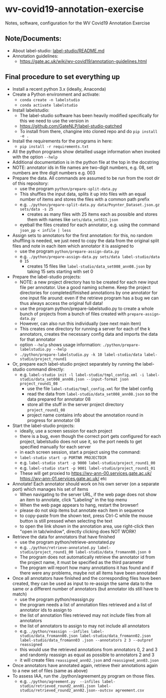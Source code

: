 # wv-covid19-annotation-exercise

Notes, software, configuration for the WV Covid19 Annotation Exercise

## Note/Documents:

* About label-studio: [label-studio/README.md](label-studio/README.md)
* Annotation guidelines:
  * https://gate.ac.uk/wiki/wv-covid19/annotation-guidelines.html


## Final procedure to set everything up 

* Install a recent python 3.x (ideally, Anaconda)
* Create a Python environment and activate: 
  * `conda create -n labelstudio`
  * `conda activate labelstudio`
* Install labelstudio:
  * The label-studio software has been heavily modified specifically for this we need to use the version in
  * https://github.com/GateNLP/label-studio-patched
  * To install from there, changine into cloned repo and do `pip install -e .` 
* Install the requirements for the programs in here:
  * `pip install -r requirements.txt`
* All the python programs show detailled usage information when invoked with the option `--help`
* Additional documentation is in the python file at the top in the docstring
* NOTE: annotator ids in file names are two-digit numbers, e.g. 08, set numbers are thre digit numbers e.g. 003
* Prepare the data. All commands are assumed to be run from the root dir of this repository:
  * use the program `python/prepare-split-data.py`
  * This shuffles the input data, splits it up into files with an equal number of items and stores the files with a common path prefix
  * e.g. `./python/prepare-split-data.py data/Poynter_Dataset.json.gz sets/data -s 25`
    * creates as many files with 25 items each as possible and stores them with names like `sets/data_set013.json`
  * eyeball the files created for each annotator, e.g. using the command `json_pp < infile | less`
* Assign sets to annotators for the first annotation: for this, no random shuffling is needed, we just need to copy the data from 
  the original split files and note in each item which annotator it is assigned to
  * use the program `python/prepare-assign-data.py`
  * e.g. `./python/prepare-assign-data.py sets/data label-studio/data 0 15`
    * creates 15 files like `label-studio/data_set008_ann08.json` by taking 15 sets starting with set 0 
* Prepare the label-studio projects:
  * NOTE: a new project directory has to be created for each new input file per annotator. Use a good naming scheme. Keep the project
    directories for completed/finished annotations by one annotator for one input file around: even if the retrieve program has a bug
    we can thus always access the original full data!
  * use the program python/prepare-labelstudio.py to create a whole bunch of projects from a bunch of files created with `prepare-assign-data.py`
  * However, can also run this individually (see next main item)
  * This creates one directory for running a server for each of the k annotators, creates the necessary config data and imports 
    the data for that annotator
  * option `--help` shows usage information: `./python/prepare-labelstudio.py --help`
  * `./python/prepare-labelstudio.py -k 10 label-studio/data label-studio/project_round1`
* Or, prepare each label-studio project separately by running the label-studio command directly:
  * e.g. `label-studio init -l label-studio/tmpl_config.xml -i label-studio/data_set008_ann08.json --input-format json project_round1_08`
    * use the file `label-studio/tmpl_config.xml` for the label config
    * read the data from `label-studio/data_set008_ann08.json` so the data prepared for annotator 08
    * store all the stuff in the server project directory `project_round1_08`
    * project name contains info about the annotation round in progress for annotator 08
* Start the label-studio projects: 
  * ideally, use a screen session for each project
  * there is a bug, even though the correct port gets configured for each project, labelstudio does not use it, so the port
    needs to get specified manually for each server
  * in each screen session, start a project using the command:
  * `label-studio start -p PORTNR PROJECTDIR`
  * e.g. `label-studio start -p 9000 label-studio/project_round1_00` 
  * e.g. `label-studio start -p 9001 label-studio/project_round1_01`
  * These will get proxied to https://wv-ann-00.services.gate.ac.uk/ https://wv-ann-01.services.gate.ac.uk/ etc
* Annotate! Each annotator should work on his own server (on a separate port)
   which manages his set of items
  * When navigating to the server URL, if the web page does not show an item to annotate, click "Labeling" in the top menu
  * When the web page appears to hang, restart the browser!
  * please do not skip items but annotate each item in sequence
  * to copy-paste from the shown text, press Ctrl-C while the mouse button is still pressed when selecting the text
  * to open the link shown in the annotation area, use right-click then "open in tab/window", directly clicking does NOT WORK! 
* Retrieve the data for annotators that have finished
  * use the program python/retrieve-annotated.py
  * e.g. `./python/retrieve-annotated.py label-studio/project_round1_00 label-studio/data_fromann00.json 0`
  * The program does not automatically retrieve the annotator id from the project name, it must be specified as the third parameter
  * The program will report how many annotations it has found and if there were any problems, maybe not all items have been annotated
* Once all annotators have finished and the corresponding files have been created, they can be used as input to re-assign 
  the same data to the same or a different number of annotators (but annotator ids still have to match)
  * use the program python/reassign.py
  * the program needs a list of annotation files retrieved and a list of annotator ids to assign to
  * the list of annotation files retrieved may not include files from all annotators
  * the list of annotators to assign to may not include all annotators
  * e.g. `./python/reassign --infiles label-studio/data_fromann00.json label-studio/data_fromann02.json label-studio/data_fromann03 .json --annotators 2 3 --outpref reassigned`
  * this would use the retrieved annotations from annotators 0, 2 and 3 and randomly reassign as equal as possible to  annotators 2 and 3
  * it will create files `reassigned_ann02.json` and `reassigned_ann03.json`
* Once annotators have annotated again, retrieve their annotations again to a new set of files (same as above)
* To assess IAA, run the ./python/agreement.py program on those files.
  * e.g. `./python/agreement.py  --infiles label-studio/retrieved_round2_ann01.json label-studio/retrieved_round2_ann02.json--outcsv agreement.csv`

